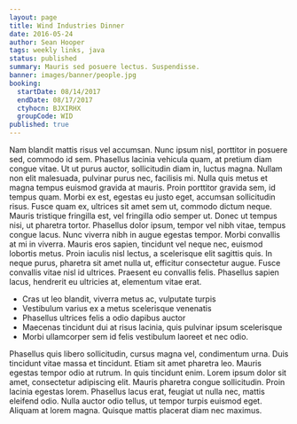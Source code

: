 ```yaml
---
layout: page
title: Wind Industries Dinner
date: 2016-05-24
author: Sean Hooper
tags: weekly links, java
status: published
summary: Mauris sed posuere lectus. Suspendisse.
banner: images/banner/people.jpg
booking:
  startDate: 08/14/2017
  endDate: 08/17/2017
  ctyhocn: BJXIRHX
  groupCode: WID
published: true
---
```

Nam blandit mattis risus vel accumsan. Nunc ipsum nisl, porttitor in posuere sed, commodo id sem. Phasellus lacinia vehicula quam, at pretium diam congue vitae. Ut ut purus auctor, sollicitudin diam in, luctus magna. Nullam non elit malesuada, pulvinar purus nec, facilisis mi. Nulla quis metus et magna tempus euismod gravida at mauris. Proin porttitor gravida sem, id tempus quam. Morbi ex est, egestas eu justo eget, accumsan sollicitudin risus. Fusce quam ex, ultrices sit amet sem ut, commodo dictum neque. Mauris tristique fringilla est, vel fringilla odio semper ut. Donec ut tempus nisi, ut pharetra tortor. Phasellus dolor ipsum, tempor vel nibh vitae, tempus congue lacus.
Nunc viverra nibh in augue egestas tempor. Morbi convallis at mi in viverra. Mauris eros sapien, tincidunt vel neque nec, euismod lobortis metus. Proin iaculis nisl lectus, a scelerisque elit sagittis quis. In neque purus, pharetra sit amet nulla ut, efficitur consectetur augue. Fusce convallis vitae nisl id ultrices. Praesent eu convallis felis. Phasellus sapien lacus, hendrerit eu ultricies at, elementum vitae erat.

* Cras ut leo blandit, viverra metus ac, vulputate turpis
* Vestibulum varius ex a metus scelerisque venenatis
* Phasellus ultrices felis a odio dapibus auctor
* Maecenas tincidunt dui at risus lacinia, quis pulvinar ipsum scelerisque
* Morbi ullamcorper sem id felis vestibulum laoreet et nec odio.

Phasellus quis libero sollicitudin, cursus magna vel, condimentum urna. Duis tincidunt vitae massa et tincidunt. Etiam sit amet pharetra leo. Mauris egestas tempor odio at rutrum. In quis tincidunt enim. Lorem ipsum dolor sit amet, consectetur adipiscing elit. Mauris pharetra congue sollicitudin. Proin lacinia egestas lorem. Phasellus lacus erat, feugiat ut nulla nec, mattis eleifend odio. Nulla auctor odio tellus, ut tempor turpis euismod eget. Aliquam at lorem magna. Quisque mattis placerat diam nec maximus.
